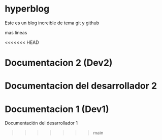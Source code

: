 # hyperblog
Este es un blog increible de tema git y github

mas lineas

<<<<<<< HEAD
# Documentacion 2 (Dev2)
Documentacion del desarrollador 2
=======
# Documentacion 1 (Dev1)
Documentación del desarrollador 1
>>>>>>> main

